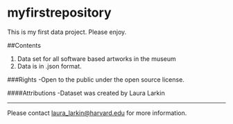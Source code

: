 # myfirstrepository
This is my first data project.  Please enjoy.

##Contents
1. Data set for all software based artworks in the museum
2. Data is in .json format.

###Rights
-Open to the public under the open source license.

####Attributions
-Dataset was created by Laura Larkin

***

Please contact laura_larkin@harvard.edu for more information.


